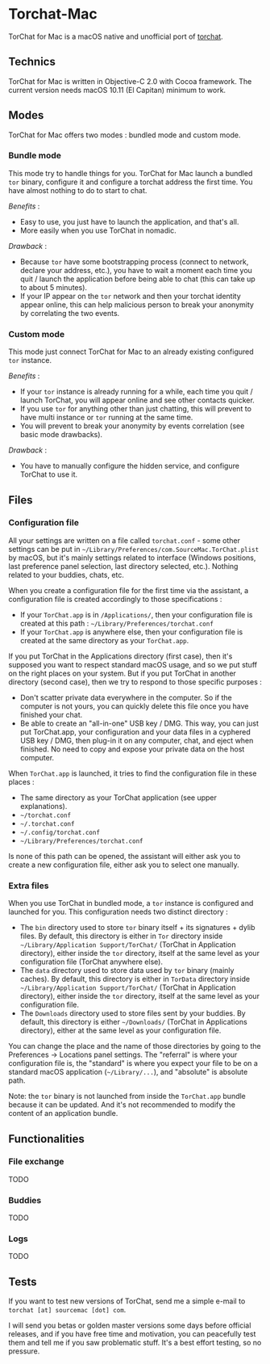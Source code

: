Torchat-Mac
===========

TorChat for Mac is a macOS native and unofficial port of [torchat](https://github.com/prof7bit/TorChat).


## Technics
TorChat for Mac is written in Objective-C 2.0 with Cocoa framework.
The current version needs macOS 10.11 (El Capitan) minimum to work.


## Modes
TorChat for Mac offers two modes : bundled mode and custom mode.


### Bundle mode
This mode try to handle things for you. TorChat for Mac launch a bundled `tor` binary, configure it and configure a torchat address the first time. You have almost nothing to do to start to chat.

*Benefits* :
- Easy to use, you just have to launch the application, and that's all.
- More easily when you use TorChat in nomadic.

*Drawback* :
- Because `tor` have some bootstrapping process (connect to network, declare your address, etc.), you have to wait a moment each time you quit / launch the application before being able to chat (this can take up to about 5 minutes).
- If your IP appear on the `tor` network and then your torchat identity appear online, this can help malicious person to break your anonymity by correlating the two events.


### Custom mode

This mode just connect TorChat for Mac to an already existing configured `tor` instance.

*Benefits* :
- If your `tor` instance is already running for a while, each time you quit / launch TorChat, you will appear online and see other contacts quicker.
- If you use `tor` for anything other than just chatting, this will prevent to have multi instance or `tor` running at the same time.
- You will prevent to break your anonymity by events correlation (see basic mode drawbacks).

*Drawback* :
- You have to manually configure the hidden service, and configure TorChat to use it.


## Files
### Configuration file

All your settings are written on a file called `torchat.conf` - some other settings can be put in `~/Library/Preferences/com.SourceMac.TorChat.plist` by macOS, but it's mainly settings related to interface (Windows positions, last preference panel selection, last directory selected, etc.). Nothing related to your buddies, chats, etc.

When you create a configuration file for the first time via the assistant, a configuration file is created accordingly to those specifications :
- If your `TorChat.app` is in `/Applications/`, then your configuration file is created at this path : `~/Library/Preferences/torchat.conf`
- If your `TorChat.app` is anywhere else, then your configuration file is created at the same directory as your `TorChat.app`.

If you put TorChat in the Applications directory (first case), then it's supposed you want to respect standard macOS usage, and so we put stuff on the right places on your system. But if you put TorChat in another directory (second case), then we try to respond to those specific purposes :
- Don't scatter private data everywhere in the computer. So if the computer is not yours, you can quickly delete this file once you have finished your chat.
- Be able to create an "all-in-one" USB key / DMG. This way, you can just put TorChat.app, your configuration and your data files in a cyphered USB key / DMG, then plug-in it on any computer, chat, and eject when finished. No need to copy and expose your private data on the host computer.


When `TorChat.app` is launched, it tries to find the configuration file in these places :
- The same directory as your TorChat application (see upper explanations).
- `~/torchat.conf`
- `~/.torchat.conf`
- `~/.config/torchat.conf`
- `~/Library/Preferences/torchat.conf`

Is none of this path can be opened, the assistant will either ask you to create a new configuration file, either ask you to select one manually.


### Extra files

When you use TorChat in bundled mode, a `tor` instance is configured and launched for you. This configuration needs two distinct directory :
- The `bin` directory used to store `tor` binary itself + its signatures + dylib files. By default, this directory is either in `Tor` directory inside `~/Library/Application Support/TorChat/` (TorChat in Application directory), either inside the `tor` directory, itself at the same level as your configuration file (TorChat anywhere else).
- The `data` directory used to store data used by `tor` binary (mainly caches). By default, this directory is either in `TorData` directory inside `~/Library/Application Support/TorChat/` (TorChat in Application directory), either inside the `tor` directory, itself at the same level as your configuration file.
- The `Downloads` directory used to store files sent by your buddies. By default, this directory is either `~/Downloads/` (TorChat in Applications directory), either  at the same level as your configuration file.

You can change the place and the name of those directories by going to the Preferences -> Locations panel settings. The "referral" is where your configuration file is, the "standard" is where you expect your file to be on a standard macOS application (`~/Library/...`), and "absolute" is absolute path.

Note: the `tor` binary is not launched from inside the `TorChat.app` bundle because it can be updated. And it's not recommended to modify the content of an application bundle.


## Functionalities
### File exchange

TODO

### Buddies

TODO

### Logs

TODO



## Tests

If you want to test new versions of TorChat, send me a simple e-mail to `torchat [at] sourcemac [dot] com`.

I will send you betas or golden master versions some days before official releases, and if you have free time and motivation, you can peacefully test them and tell me if you saw problematic stuff. It's a best effort testing, so no pressure.
